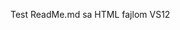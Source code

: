 ﻿<html lang="en" xmlns="http://www.w3.org/1999/xhtml">
<head>
    <meta charset="utf-8" />
    <title>ReadMe.md</title>
</head>
<body>
<p>Test ReadMe.md sa HTML fajlom VS12</p>

</body>
</html>